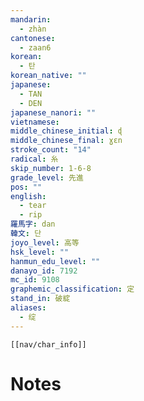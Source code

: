 ```yaml
---
mandarin:
  - zhàn
cantonese:
  - zaan6
korean:
  - 탄
korean_native: ""
japanese:
  - TAN
  - DEN
japanese_nanori: ""
vietnamese:
middle_chinese_initial: ɖ
middle_chinese_final: ɣɛn
stroke_count: "14"
radical: 糸
skip_number: 1-6-8
grade_level: 先進
pos: ""
english:
  - tear
  - rip
羅馬字: dan
韓文: 단
joyo_level: 高等
hsk_level: ""
hanmun_edu_level: ""
danayo_id: 7192
mc_id: 9108
graphemic_classification: 定
stand_in: 破綻
aliases:
  - 绽
---
```

```meta-bind-embed
[[nav/char_info]]
```

# Notes
